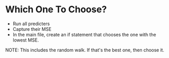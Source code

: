 # Which One To Choose?
- Run all predicters
- Capture their MSE
- In the main file, create an if statement that chooses the one with the lowest MSE.

NOTE: This includes the random walk. If that's the best one, then choose it.

